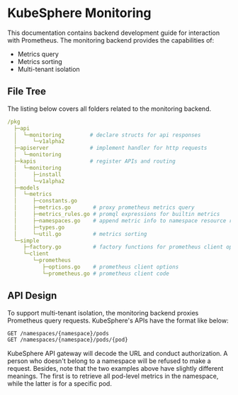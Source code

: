 # KubeSphere Monitoring

This documentation contains backend development guide for interaction with Prometheus. The monitoring backend provides the capabilities of:

- Metrics query
- Metrics sorting
- Multi-tenant isolation

## File Tree

The listing below covers all folders related to the monitoring backend.

```yaml
/pkg
  ├─api
  │  └─monitoring         # declare structs for api responses
  │     └─v1alpha2
  ├─apiserver             # implement handler for http requests
  │  └─monitoring
  ├─kapis                 # register APIs and routing
  │  └─monitoring
  │     ├─install
  │     └─v1alpha2
  ├─models
  │  └─metrics
  │     ├─constants.go
  │     ├─metrics.go       # proxy prometheus metrics query
  │     ├─metrics_rules.go # promql expressions for builtin metrics
  │     ├─namespaces.go    # append metric info to namespace resource request
  │     ├─types.go
  │     └─util.go          # metrics sorting
  └─simple
     ├─factory.go          # factory functions for prometheus client options
     └─client
        └─prometheus
           ├─options.go    # prometheus client options
           └─prometheus.go # prometheus client code
```

## API Design

To support multi-tenant isolation, the monitoring backend proxies Prometheus query requests. KubeSphere's APIs have the format like below:

```bash
GET /namespaces/{namespace}/pods
GET /namespaces/{namespace}/pods/{pod}
```

KubeSphere API gateway will decode the URL and conduct authorization. A person who doesn't belong to a namespace will be refused to make a request. Besides, note that the two examples above have slightly different meanings. The first is to retrieve all pod-level metrics in the namespace, while the latter is for a specific pod.
